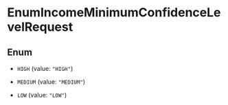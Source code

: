 

# EnumIncomeMinimumConfidenceLevelRequest

## Enum


* `HIGH` (value: `"HIGH"`)

* `MEDIUM` (value: `"MEDIUM"`)

* `LOW` (value: `"LOW"`)



